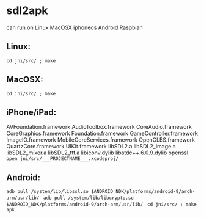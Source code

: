 # sdl2apk

can run on Linux MacOSX iphoneos Android Raspbian

## Linux:
` cd jni/src/ ; make `

## MacOSX:
` cd jni/src/ ; make `

## iPhone/iPad:
AVFoundation.framework AudioToolbox.framework CoreAudio.framework CoreGraphics.framework Foundation.framework GameController.framework ImageIO.framework MobileCoreServices.framework OpenGLES.framework QuartzCore.framework UIKit.framework libSDL2.a libSDL2_image.a libSDL2_mixer.a libSDL2_ttf.a libiconv.dylib libstdc++.6.0.9.dylib openssl
` open jni/src/___PROJECTNAME___.xcodeproj/ `

## Android:
`adb pull /system/lib/libssl.so $ANDROID_NDK/platforms/android-9/arch-arm/usr/lib/ `
`adb pull /system/lib/libcrypto.so $ANDROID_NDK/platforms/android-9/arch-arm/usr/lib/ `
`cd jni/src/ ; make apk `
